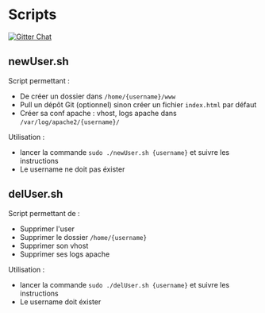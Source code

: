# Scripts
[![Gitter Chat](http://img.shields.io/badge/chat-online-brightgreen.svg)](https://gitter.im/Digital-Design/Scripts)

## newUser.sh

Script permettant :
  - De créer un dossier dans ``` /home/{username}/www ```
  - Pull un dépôt Git (optionnel) sinon créer un fichier ``` index.html ``` par défaut
  - Créer sa conf apache : vhost, logs apache dans ``` /var/log/apache2/{username}/ ```

Utilisation :
  - lancer la commande ``` sudo ./newUser.sh {username} ``` et suivre les instructions
  - Le username ne doit pas éxister

## delUser.sh

Script permettant de :
  - Supprimer l'user
  - Supprimer le dossier ``` /home/{username} ```
  - Supprimer son vhost
  - Supprimer ses logs apache

Utilisation :
  - lancer la commande ``` sudo ./delUser.sh {username} ``` et suivre les instructions
  - Le username doit éxister
